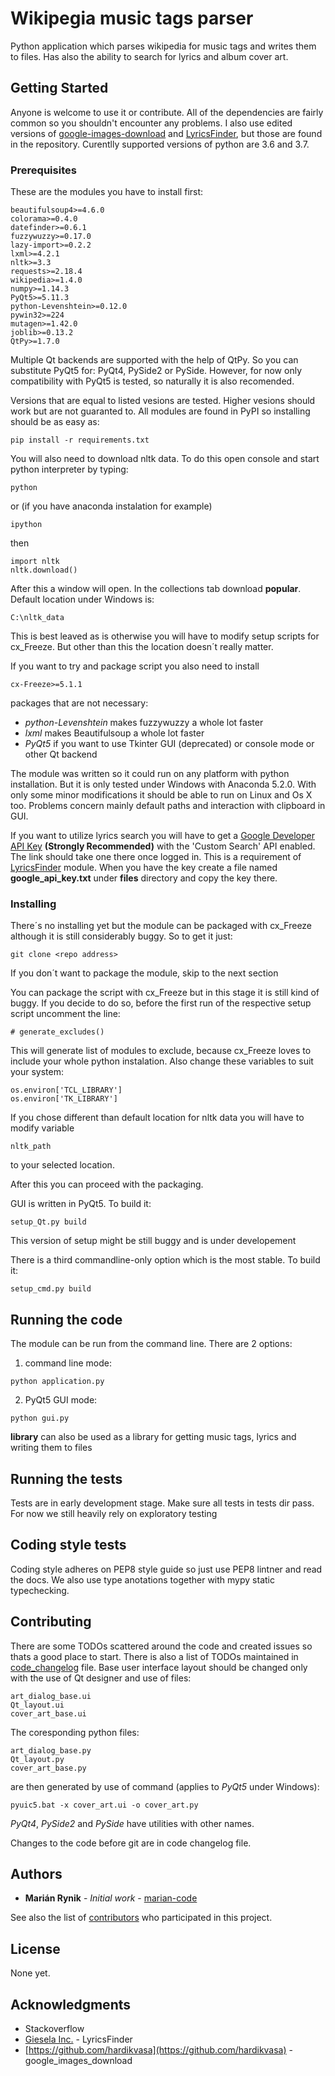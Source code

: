 # Wikipegia music tags parser

Python application which parses wikipedia for music tags and writes them to 
files. Has also the ability to search for lyrics and album cover art.

## Getting Started

Anyone is welcome to use it or contribute. All of the dependencies are fairly common so you shouldn't encounter any problems.
I also use edited versions of [google-images-download](https://github.com/hardikvasa/google-images-download) and [LyricsFinder](https://github.com/GieselaDev/LyricsFinder), but 
those are found in the repository. Curentlly supported versions of python are 3.6 and 3.7.

### Prerequisites

These are the modules you have to install first:

```
beautifulsoup4>=4.6.0
colorama>=0.4.0
datefinder>=0.6.1
fuzzywuzzy>=0.17.0
lazy-import>=0.2.2
lxml>=4.2.1
nltk>=3.3
requests>=2.18.4
wikipedia>=1.4.0
numpy>=1.14.3
PyQt5>=5.11.3
python-Levenshtein>=0.12.0
pywin32>=224
mutagen>=1.42.0
joblib>=0.13.2
QtPy>=1.7.0
```

Multiple Qt backends are supported with the help of QtPy. So you can substitute 
PyQt5 for: PyQt4, PySide2 or PySide. However, for now only compatibility with 
PyQt5 is tested, so naturally it is also recomended.

Versions that are equal to listed vesions are tested. Higher vesions should work but are not guaranted to. All modules are found in PyPI so installing should be as easy as:
```
pip install -r requirements.txt
```

You will also need to download nltk data. To do this open console and start python interpreter by typing:
```
python
```
or (if you have anaconda instalation for example)
```
ipython
```
then
```
import nltk
nltk.download()
```
After this a window will open. In the collections tab download **popular**. Default location under Windows is:
```
C:\nltk_data
```
This is best leaved as is otherwise you will have to modify setup scripts for cx_Freeze. But other than this the location doesn´t really matter.

If you want to try and package script you also need to install
```
cx-Freeze>=5.1.1
```

packages that are not necessary:
* *python-Levenshtein* makes fuzzywuzzy a whole lot faster
* *lxml* makes Beautifulsoup a whole lot faster
* *PyQt5* if you want to use Tkinter GUI (deprecated) or console mode or other Qt backend

The module was written so it could run on any platform with python installation. But it is only tested under Windows with Anaconda 5.2.0. With only some minor modifications it should be able to run on Linux and Os X too. Problems concern mainly default paths and interaction with clipboard in GUI.

If you want to utilize lyrics search you will have to get a [Google Developer API Key](https://console.developers.google.com/projectselector/apis/library/customsearch.googleapis.com/) **(Strongly Recommended)** with the 'Custom Search' API enabled. The link should take one there once logged in. This is a requirement of [LyricsFinder](https://github.com/GieselaDev/LyricsFinder) module. When you have the key create a file named **google_api_key.txt** under **files** directory and copy the key there.

### Installing

There´s no installing yet but the module can be packaged with cx_Freeze 
although it is still considerably buggy.
So to get it just:

```
git clone <repo address>
```
If you don´t want to package the module, skip to the next section

You can package the script with cx_Freeze but in this stage it is still kind of buggy. If you decide to do so, before the first run of the respective setup script uncomment the line:
```
# generate_excludes()
```
This will generate list of modules to exclude, because cx_Freeze loves to include your whole python instalation. Also change these variables to suit your system:
```
os.environ['TCL_LIBRARY']
os.environ['TK_LIBRARY']
```
If you chose different than default location for nltk data you will have to modify variable
```
nltk_path
```
to your selected location.

After this you can proceed with the packaging.

GUI is written in PyQt5. To build it:

```
setup_Qt.py build
```
This version of setup might be still buggy and is under developement

There is a third commandline-only option which is the most stable. To build it:
```
setup_cmd.py build
```

## Running the code

The module can be run from the command line. There are 2 options:
1. command line mode:
```
python application.py
```
2. PyQt5 GUI mode:
```
python gui.py
```

**library** can also be used as a library for getting music tags, lyrics and writing them to files

## Running the tests

Tests are in early development stage. Make sure all tests in tests dir pass. For now we still heavily rely on exploratory testing

## Coding style tests

Coding style adheres on PEP8 style guide so just use PEP8 lintner and read the docs. 
We also use type anotations together with mypy static typechecking.

## Contributing

There are some TODOs scattered around the code and created issues so thats a good place to start. There is also a list of TODOs maintained in [code_changelog](https://github.com/marian-code/wikipedia-music-tags/blob/master/code_changelog.md) file. Base user interface layout should be changed only with the use of Qt designer and use of files:
```
art_dialog_base.ui
Qt_layout.ui
cover_art_base.ui
```
The coresponding python files:
```
art_dialog_base.py
Qt_layout.py
cover_art_base.py
```
are then generated by use of command (applies to *PyQt5* under Windows):
```
pyuic5.bat -x cover_art.ui -o cover_art.py
```
*PyQt4*, *PySide2* and *PySide* have utilities with other names.

Changes to the code before git are in code changelog file.

## Authors

* **Marián Rynik** - *Initial work* - [marian-code](https://github.com/marian-code)

See also the list of [contributors](https://github.com/your/project/contributors) who participated in this project.

## License

None yet.

## Acknowledgments

* Stackoverflow
* [Giesela Inc.](https://github.com/GieselaDev) - LyricsFinder
* [https://github.com/hardikvasa](https://github.com/hardikvasa) - google_images_download


